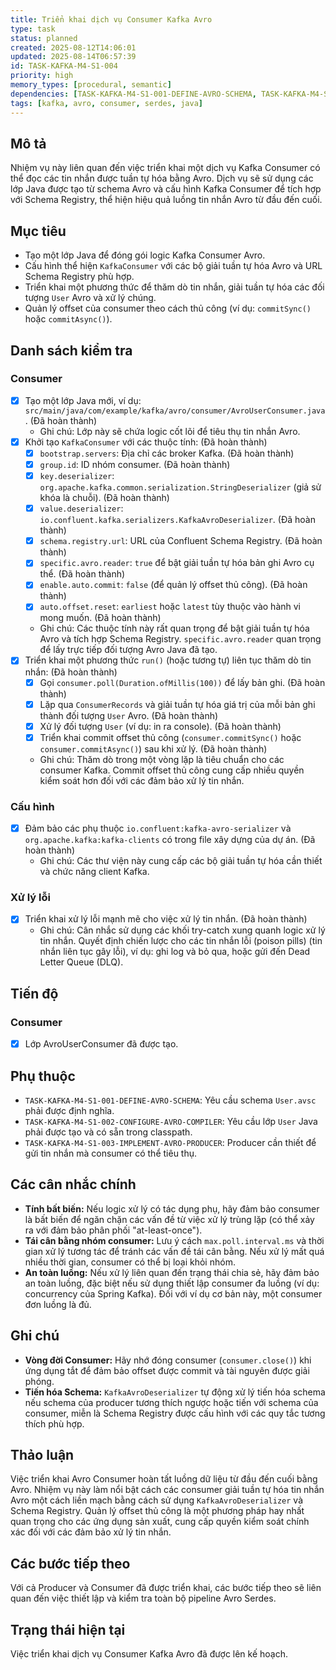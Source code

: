```yaml
---
title: Triển khai dịch vụ Consumer Kafka Avro
type: task
status: planned
created: 2025-08-12T14:06:01
updated: 2025-08-14T06:57:39
id: TASK-KAFKA-M4-S1-004
priority: high
memory_types: [procedural, semantic]
dependencies: [TASK-KAFKA-M4-S1-001-DEFINE-AVRO-SCHEMA, TASK-KAFKA-M4-S1-002-CONFIGURE-AVRO-COMPILER]
tags: [kafka, avro, consumer, serdes, java]
---
```


## Mô tả

Nhiệm vụ này liên quan đến việc triển khai một dịch vụ Kafka Consumer có thể đọc các tin nhắn được tuần tự hóa bằng Avro. Dịch vụ sẽ sử dụng các lớp Java được tạo từ schema Avro và cấu hình Kafka Consumer để tích hợp với Schema Registry, thể hiện hiệu quả luồng tin nhắn Avro từ đầu đến cuối.

## Mục tiêu

*   Tạo một lớp Java để đóng gói logic Kafka Consumer Avro.
*   Cấu hình thể hiện `KafkaConsumer` với các bộ giải tuần tự hóa Avro và URL Schema Registry phù hợp.
*   Triển khai một phương thức để thăm dò tin nhắn, giải tuần tự hóa các đối tượng `User` Avro và xử lý chúng.
*   Quản lý offset của consumer theo cách thủ công (ví dụ: `commitSync()` hoặc `commitAsync()`).

## Danh sách kiểm tra

### Consumer

- [x] Tạo một lớp Java mới, ví dụ: `src/main/java/com/example/kafka/avro/consumer/AvroUserConsumer.java`. (Đã hoàn thành)
    - Ghi chú: Lớp này sẽ chứa logic cốt lõi để tiêu thụ tin nhắn Avro.
- [x] Khởi tạo `KafkaConsumer` với các thuộc tính: (Đã hoàn thành)
    - [x] `bootstrap.servers`: Địa chỉ các broker Kafka. (Đã hoàn thành)
    - [x] `group.id`: ID nhóm consumer. (Đã hoàn thành)
    - [x] `key.deserializer`: `org.apache.kafka.common.serialization.StringDeserializer` (giả sử khóa là chuỗi). (Đã hoàn thành)
    - [x] `value.deserializer`: `io.confluent.kafka.serializers.KafkaAvroDeserializer`. (Đã hoàn thành)
    - [x] `schema.registry.url`: URL của Confluent Schema Registry. (Đã hoàn thành)
    - [x] `specific.avro.reader`: `true` để bật giải tuần tự hóa bản ghi Avro cụ thể. (Đã hoàn thành)
    - [x] `enable.auto.commit`: `false` (để quản lý offset thủ công). (Đã hoàn thành)
    - [x] `auto.offset.reset`: `earliest` hoặc `latest` tùy thuộc vào hành vi mong muốn. (Đã hoàn thành)
    - Ghi chú: Các thuộc tính này rất quan trọng để bật giải tuần tự hóa Avro và tích hợp Schema Registry. `specific.avro.reader` quan trọng để lấy trực tiếp đối tượng Avro Java đã tạo.
- [x] Triển khai một phương thức `run()` (hoặc tương tự) liên tục thăm dò tin nhắn: (Đã hoàn thành)
    - [x] Gọi `consumer.poll(Duration.ofMillis(100))` để lấy bản ghi. (Đã hoàn thành)
    - [x] Lặp qua `ConsumerRecords` và giải tuần tự hóa giá trị của mỗi bản ghi thành đối tượng `User` Avro. (Đã hoàn thành)
    - [x] Xử lý đối tượng `User` (ví dụ: in ra console). (Đã hoàn thành)
    - [x] Triển khai commit offset thủ công (`consumer.commitSync()` hoặc `consumer.commitAsync()`) sau khi xử lý. (Đã hoàn thành)
    - Ghi chú: Thăm dò trong một vòng lặp là tiêu chuẩn cho các consumer Kafka. Commit offset thủ công cung cấp nhiều quyền kiểm soát hơn đối với các đảm bảo xử lý tin nhắn.

### Cấu hình

- [x] Đảm bảo các phụ thuộc `io.confluent:kafka-avro-serializer` và `org.apache.kafka:kafka-clients` có trong file xây dựng của dự án. (Đã hoàn thành)
    - Ghi chú: Các thư viện này cung cấp các bộ giải tuần tự hóa cần thiết và chức năng client Kafka.

### Xử lý lỗi

- [x] Triển khai xử lý lỗi mạnh mẽ cho việc xử lý tin nhắn. (Đã hoàn thành)
    - Ghi chú: Cân nhắc sử dụng các khối try-catch xung quanh logic xử lý tin nhắn. Quyết định chiến lược cho các tin nhắn lỗi (poison pills) (tin nhắn liên tục gây lỗi), ví dụ: ghi log và bỏ qua, hoặc gửi đến Dead Letter Queue (DLQ).

## Tiến độ

### Consumer

- [x] Lớp AvroUserConsumer đã được tạo.

## Phụ thuộc

*   `TASK-KAFKA-M4-S1-001-DEFINE-AVRO-SCHEMA`: Yêu cầu schema `User.avsc` phải được định nghĩa.
*   `TASK-KAFKA-M4-S1-002-CONFIGURE-AVRO-COMPILER`: Yêu cầu lớp `User` Java phải được tạo và có sẵn trong classpath.
*   `TASK-KAFKA-M4-S1-003-IMPLEMENT-AVRO-PRODUCER`: Producer cần thiết để gửi tin nhắn mà consumer có thể tiêu thụ.

## Các cân nhắc chính

*   **Tính bất biến:** Nếu logic xử lý có tác dụng phụ, hãy đảm bảo consumer là bất biến để ngăn chặn các vấn đề từ việc xử lý trùng lặp (có thể xảy ra với đảm bảo phân phối "at-least-once").
*   **Tái cân bằng nhóm consumer:** Lưu ý cách `max.poll.interval.ms` và thời gian xử lý tương tác để tránh các vấn đề tái cân bằng. Nếu xử lý mất quá nhiều thời gian, consumer có thể bị loại khỏi nhóm.
*   **An toàn luồng:** Nếu xử lý liên quan đến trạng thái chia sẻ, hãy đảm bảo an toàn luồng, đặc biệt nếu sử dụng thiết lập consumer đa luồng (ví dụ: concurrency của Spring Kafka). Đối với ví dụ cơ bản này, một consumer đơn luồng là đủ.

## Ghi chú

*   **Vòng đời Consumer:** Hãy nhớ đóng consumer (`consumer.close()`) khi ứng dụng tắt để đảm bảo offset được commit và tài nguyên được giải phóng.
*   **Tiến hóa Schema:** `KafkaAvroDeserializer` tự động xử lý tiến hóa schema nếu schema của producer tương thích ngược hoặc tiến với schema của consumer, miễn là Schema Registry được cấu hình với các quy tắc tương thích phù hợp.

## Thảo luận

Việc triển khai Avro Consumer hoàn tất luồng dữ liệu từ đầu đến cuối bằng Avro. Nhiệm vụ này làm nổi bật cách các consumer giải tuần tự hóa tin nhắn Avro một cách liền mạch bằng cách sử dụng `KafkaAvroDeserializer` và Schema Registry. Quản lý offset thủ công là một phương pháp hay nhất quan trọng cho các ứng dụng sản xuất, cung cấp quyền kiểm soát chính xác đối với các đảm bảo xử lý tin nhắn.

## Các bước tiếp theo

Với cả Producer và Consumer đã được triển khai, các bước tiếp theo sẽ liên quan đến việc thiết lập và kiểm tra toàn bộ pipeline Avro Serdes.

## Trạng thái hiện tại

Việc triển khai dịch vụ Consumer Kafka Avro đã được lên kế hoạch.